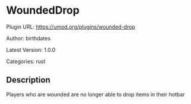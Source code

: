 # WoundedDrop

Plugin URL: https://umod.org/plugins/wounded-drop

Author: birthdates

Latest Version: 1.0.0

Categories: rust

## Description

Players who are wounded are no longer able to drop items in their hotbar
